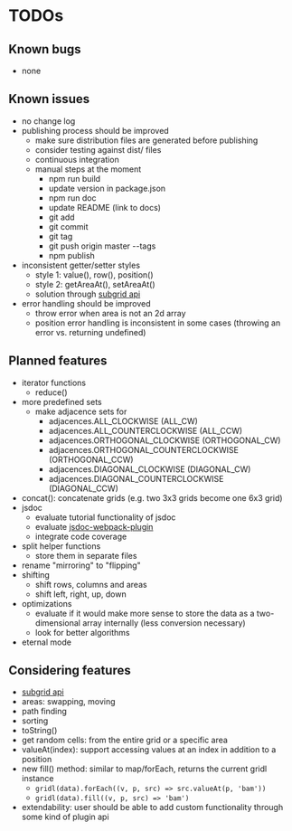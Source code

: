 # TODOs

## Known bugs

* none

## Known issues

* no change log
* publishing process should be improved
    * make sure distribution files are generated before publishing
    * consider testing against dist/ files
    * continuous integration
    * manual steps at the moment
        * npm run build
        * update version in package.json
        * npm run doc
        * update README (link to docs)
        * git add
        * git commit
        * git tag <version number>
        * git push origin master --tags
        * npm publish
* inconsistent getter/setter styles
    * style 1: value(), row(), position()
    * style 2: getAreaAt(), setAreaAt()
    * solution through [subgrid api](subgrid-api.md)
* error handling should be improved
    * throw error when area is not an 2d array
    * position error handling is inconsistent in some cases (throwing an error vs. returning undefined)

## Planned features

* iterator functions
    * reduce()
* more predefined sets
    * make adjacence sets for 
        * adjacences.ALL_CLOCKWISE (ALL_CW)
        * adjacences.ALL_COUNTERCLOCKWISE (ALL_CCW)
        * adjacences.ORTHOGONAL_CLOCKWISE (ORTHOGONAL_CW)
        * adjacences.ORTHOGONAL_COUNTERCLOCKWISE (ORTHOGONAL_CCW)
        * adjacences.DIAGONAL_CLOCKWISE (DIAGONAL_CW)
        * adjacences.DIAGONAL_COUNTERCLOCKWISE (DIAGONAL_CCW)
* concat(): concatenate grids (e.g. two 3x3 grids become one 6x3 grid)
* jsdoc
    * evaluate tutorial functionality of jsdoc
    * evaluate [jsdoc-webpack-plugin](https://www.npmjs.com/package/jsdoc-webpack-plugin)
    * integrate code coverage
* split helper functions
    * store them in separate files 
* rename "mirroring" to "flipping" 
* shifting
    * shift rows, columns and areas 
    * shift left, right, up, down
* optimizations
    * evaluate if it would make more sense to store the data as a two-dimensional array internally (less conversion necessary)
    * look for better algorithms
* eternal mode

## Considering features

* [subgrid api](subgrid-api.md)
* areas: swapping, moving
* path finding
* sorting
* toString()
* get random cells: from the entire grid or a specific area
* valueAt(index): support accessing values at an index in addition to a position
* new fill() method: similar to map/forEach, returns the current gridl instance
    * `gridl(data).forEach((v, p, src) => src.valueAt(p, 'bam'))`
    * `gridl(data).fill((v, p, src) => 'bam')`
* extendability: user should be able to add custom functionality through some kind of plugin api


